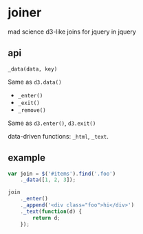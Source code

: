 # joiner

mad science d3-like joins for jquery in jquery

## api

`_data(data, key)`

Same as `d3.data()`

* `_enter()`
* `_exit()`
* `_remove()`

Same as `d3.enter()`, `d3.exit()`

data-driven functions: `_html`, `_text`.

## example

```js
var join = $('#items').find('.foo')
    ._data([1, 2, 3]);

join
    ._enter()
    ._append('<div class="foo">hi</div>')
    ._text(function(d) {
        return d;
    });
```
